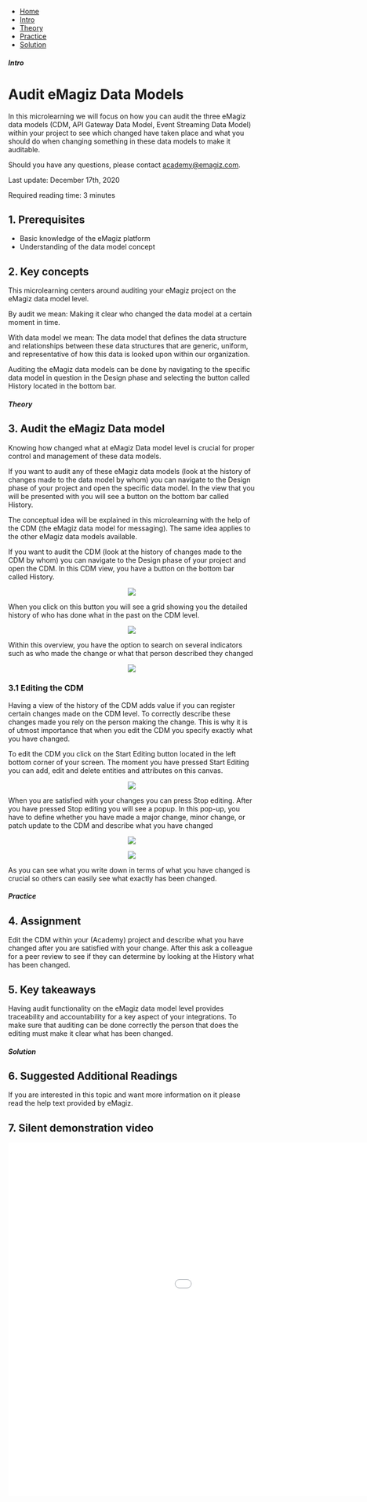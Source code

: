 <div class="ez-academy">
	<div class="ez-academy__body">
		<main class="micro-learning">
		<ul class="doc-nav">
			<li class="doc-nav__item"><a href="../../docs/microlearning/crashcourse-platform-index" class="doc-nav__link">Home</a></li>
			<li class="doc-nav__item"><a href="#intro" class="doc-nav__link">Intro</a></li>
			<li class="doc-nav__item"><a href="#theory" class="doc-nav__link">Theory</a></li>
			<li class="doc-nav__item"><a href="#practice" class="doc-nav__link">Practice</a></li>
			<li class="doc-nav__item"><a href="#solution" class="doc-nav__link">Solution</a></li>
		</ul>

<div class="doc">

##### Intro

# Audit eMagiz Data Models

In this microlearning we will focus on how you can audit the three eMagiz data models (CDM, API Gateway Data Model, Event Streaming Data Model) 
within your project to see which changed have taken place and what you should do when changing something in these data models to make it auditable.

Should you have any questions, please contact academy@emagiz.com.

Last update: December 17th, 2020

Required reading time: 3 minutes

## 1. Prerequisites
- Basic knowledge of the eMagiz platform
- Understanding of the data model concept

## 2. Key concepts
This microlearning centers around auditing your eMagiz project on the eMagiz data model level.

By audit we mean: Making it clear who changed the data model at a certain moment in time.

With data model we mean: The data model that defines the data structure and relationships between these data structures that are generic, uniform, and representative of how this data is looked upon within our organization.

Auditing the eMagiz data models can be done by navigating to the specific data model in question in the Design phase and selecting the button called History located in the bottom bar.

##### Theory
  
## 3. Audit the eMagiz Data model

Knowing how changed what at eMagiz Data model level is crucial for proper control and management of these data models.

If you want to audit any of these eMagiz data models (look at the history of changes made to the data model by whom) you can navigate to the Design phase of your project and open the specific data model.
In the view that you will be presented with you will see a button on the bottom bar called History.

The conceptual idea will be explained in this microlearning with the help of the CDM (the eMagiz data model for messaging). The same idea applies to the other eMagiz data models available.

If you want to audit the CDM (look at the history of changes made to the CDM by whom) you can navigate to the Design phase of your project and open the CDM. 
In this CDM view, you have a button on the bottom bar called History.

<p align="center"><img src="../../img/microlearning/intermediate-defining-your-message-structures--accessing-history-overview.png"></p>

When you click on this button you will see a grid showing you the detailed history of who has done what in the past on the CDM level.

<p align="center"><img src="../../img/microlearning/intermediate-defining-your-message-structures--showing-history-overview.png"></p>

Within this overview, you have the option to search on several indicators such as who made the change or what that person described they changed 

<p align="center"><img src="../../img/microlearning/intermediate-defining-your-message-structures--search-history-overview.png"></p>

### 3.1 Editing the CDM

Having a view of the history of the CDM adds value if you can register certain changes made on the CDM level. 
To correctly describe these changes made you rely on the person making the change. This is why it is of utmost importance that when you edit the CDM
you specify exactly what you have changed.

To edit the CDM you click on the Start Editing button located in the left bottom corner of your screen. 
The moment you have pressed Start Editing you can add, edit and delete entities and attributes on this canvas.

<p align="center"><img src="../../img/microlearning/intermediate-defining-your-message-structures--edit-mode-cdm.png"></p>

When you are satisfied with your changes you can press Stop editing. After you have pressed Stop editing you will see a popup.
In this pop-up, you have to define whether you have made a major change, minor change, or patch update to the CDM and describe what you have changed

<p align="center"><img src="../../img/microlearning/intermediate-defining-your-message-structures--new-version-popup.png"></p>

<p align="center"><img src="../../img/microlearning/intermediate-defining-your-message-structures--new-version-popup-filled-in.png"></p>

As you can see what you write down in terms of what you have changed is crucial so others can easily see what exactly has been changed.

##### Practice

## 4. Assignment

Edit the CDM within your (Academy) project and describe what you have changed after you are satisfied with your change. 
After this ask a colleague for a peer review to see if they can determine by looking at the History what has been changed.

## 5. Key takeaways

Having audit functionality on the eMagiz data model level provides traceability and accountability for a key aspect of your integrations.
To make sure that auditing can be done correctly the person that does the editing must make it clear what has been changed.

##### Solution

## 6. Suggested Additional Readings

If you are interested in this topic and want more information on it please read the help text provided by eMagiz.

## 7. Silent demonstration video

<iframe width="1280" height="720" src="../../vid/microlearning/intermediate-defining-your-message-structures-audit-emagiz-data-models.mp4" frameborder="0" allow="accelerometer; autoplay; clipboard-write; encrypted-media; gyroscope; picture-in-picture" allowfullscreen></iframe>

</div>
</main>
</div>
</div>